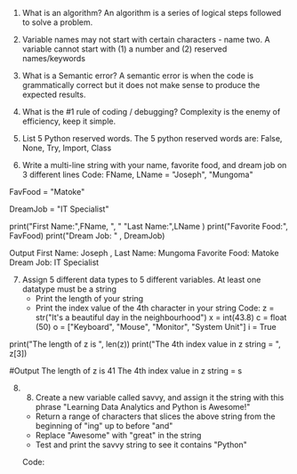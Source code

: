 1. What is an algorithm?
An algorithm is a series of logical steps followed to solve a problem. 

2. Variable names may not start with certain characters - name two.
A variable cannot start with (1) a number and (2) reserved names/keywords

3. What is a Semantic error?
A semantic error is when the code is grammatically correct but it does not make sense to produce the expected results.



4. What is the #1 rule of coding / debugging?
Complexity is the enemy of efficiency, keep it simple.

5. List 5 Python reserved words.
The 5 python reserved words are: False, None, Try, Import, Class

6. Write a multi-line string with your name, favorite food, and dream job on 3 different lines
Code:
FName, LName = "Joseph", "Mungoma"

FavFood = "Matoke"

DreamJob = "IT Specialist"

print("First Name:",FName, ", " "Last Name:",LName ) 
print("Favorite Food:", FavFood)
print("Dream Job: " , DreamJob)

Output
First Name: Joseph , Last Name: Mungoma
Favorite Food: Matoke
Dream Job:  IT Specialist

7. Assign 5 different data types to 5 different variables. At least one datatype must be a string  
    - Print the length of your string
    - Print the index value of the 4th character in your string
Code:
z = str("It's a beautiful day in the neighbourhood")
x = int(43.8)
c = float (50)
o = ["Keyboard", "Mouse", "Monitor", "System Unit"]
i = True


print("The length of z is ", len(z))
print("The 4th index value in z string = ", z[3])

#Output
The length of z is  41
The 4th index value in z string =  s

8. 8. Create a new variable called savvy, and assign it the string with this phrase "Learning Data Analytics and Python is Awesome!"
    - Return a range of characters that slices the above string from the beginning of  "ing" up to before "and"
    - Replace "Awesome" with "great" in the string
    - Test and print the savvy string to see it contains "Python"
    
    Code:
    

